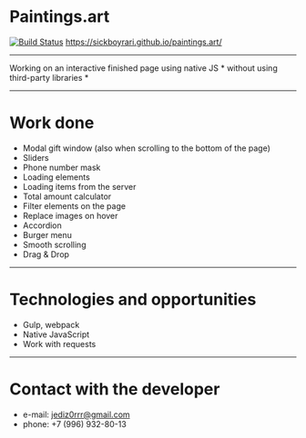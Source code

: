 # **Paintings.art**
[![Build Status](https://travis-ci.org/greenkeeperio/website.svg?branch=master)](https://sickboyrari.github.io/paintings.art/)
https://sickboyrari.github.io/paintings.art/
___
Working on an interactive finished page using native JS * without using third-party libraries *
___
# Work done #
* Modal gift window (also when scrolling to the bottom of the page)
* Sliders
* Phone number mask
* Loading elements
* Loading items from the server
* Total amount calculator
* Filter elements on the page
* Replace images on hover
* Accordion
* Burger menu
* Smooth scrolling
* Drag & Drop
___
# Technologies and opportunities #
* Gulp, webpack
* Native JavaScript
* Work with requests
___
# Contact with the developer #
* e-mail: jediz0rrr@gmail.com
* phone: +7 (996) 932-80-13
